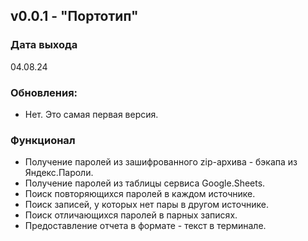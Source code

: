 ## v0.0.1 - "Портотип"

### Дата выхода
04.08.24

### Обновления:
- Нет. Это самая первая версия.

### Функционал
- Получение паролей из зашифрованного zip-архива - бэкапа из Яндекс.Пароли.
- Получение паролей из таблицы сервиса Google.Sheets.
- Поиск повторяющихся паролей в каждом источнике.
- Поиск записей, у которых нет пары в другом источнике.
- Поиск отличающихся паролей в парных записях.
- Предоставление отчета в формате - текст в терминале.

